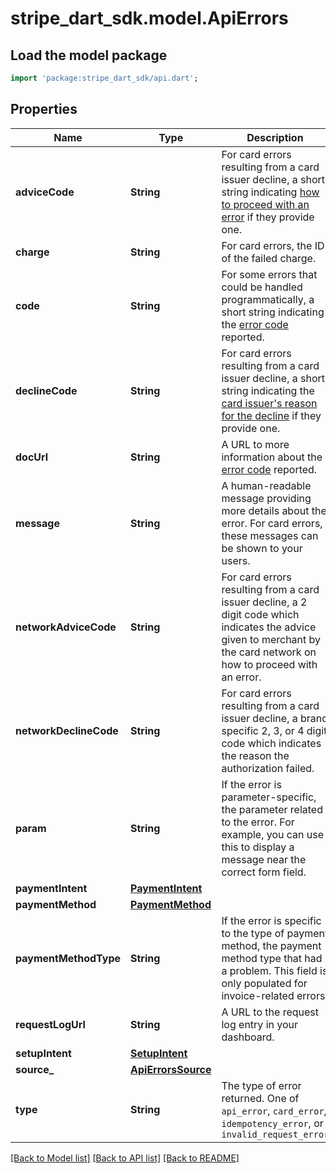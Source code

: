 # stripe_dart_sdk.model.ApiErrors

## Load the model package
```dart
import 'package:stripe_dart_sdk/api.dart';
```

## Properties
Name | Type | Description | Notes
------------ | ------------- | ------------- | -------------
**adviceCode** | **String** | For card errors resulting from a card issuer decline, a short string indicating [how to proceed with an error](https://stripe.com/docs/declines#retrying-issuer-declines) if they provide one. | [optional] 
**charge** | **String** | For card errors, the ID of the failed charge. | [optional] 
**code** | **String** | For some errors that could be handled programmatically, a short string indicating the [error code](https://stripe.com/docs/error-codes) reported. | [optional] 
**declineCode** | **String** | For card errors resulting from a card issuer decline, a short string indicating the [card issuer's reason for the decline](https://stripe.com/docs/declines#issuer-declines) if they provide one. | [optional] 
**docUrl** | **String** | A URL to more information about the [error code](https://stripe.com/docs/error-codes) reported. | [optional] 
**message** | **String** | A human-readable message providing more details about the error. For card errors, these messages can be shown to your users. | [optional] 
**networkAdviceCode** | **String** | For card errors resulting from a card issuer decline, a 2 digit code which indicates the advice given to merchant by the card network on how to proceed with an error. | [optional] 
**networkDeclineCode** | **String** | For card errors resulting from a card issuer decline, a brand specific 2, 3, or 4 digit code which indicates the reason the authorization failed. | [optional] 
**param** | **String** | If the error is parameter-specific, the parameter related to the error. For example, you can use this to display a message near the correct form field. | [optional] 
**paymentIntent** | [**PaymentIntent**](PaymentIntent.md) |  | [optional] 
**paymentMethod** | [**PaymentMethod**](PaymentMethod.md) |  | [optional] 
**paymentMethodType** | **String** | If the error is specific to the type of payment method, the payment method type that had a problem. This field is only populated for invoice-related errors. | [optional] 
**requestLogUrl** | **String** | A URL to the request log entry in your dashboard. | [optional] 
**setupIntent** | [**SetupIntent**](SetupIntent.md) |  | [optional] 
**source_** | [**ApiErrorsSource**](ApiErrorsSource.md) |  | [optional] 
**type** | **String** | The type of error returned. One of `api_error`, `card_error`, `idempotency_error`, or `invalid_request_error` | 

[[Back to Model list]](../README.md#documentation-for-models) [[Back to API list]](../README.md#documentation-for-api-endpoints) [[Back to README]](../README.md)



